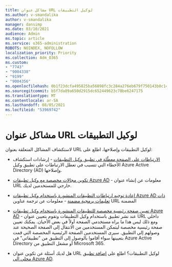 ```yaml
---
title: مشاكل عنوان URL لوكيل التطبيقات
ms.author: v-smandalika
author: v-smandalika
manager: dansimp
ms.date: 03/10/2021
audience: Admin
ms.topic: article
ms.service: o365-administration
ROBOTS: NOINDEX, NOFOLLOW
localization_priority: Priority
ms.collection: Adm_O365
ms.custom:
- "7743"
- "9004338"
- "9199"
- "9004356"
ms.openlocfilehash: 0b1f23dcfa495825ba56898fc3c284a276eb679f750143b0c1460662835e658f
ms.sourcegitcommit: b5f7da89a650d2915dc652449623c78be6247175
ms.translationtype: MT
ms.contentlocale: ar-SA
ms.lasthandoff: 08/05/2021
ms.locfileid: "53969742"
---
```

# <a name="application-proxy-url-issues"></a>مشاكل عنوان URL لوكيل التطبيقات

لاستكشاف المشاكل المتعلقة بعنوان URL لوكيل التطبيقات وإصلاحها، اطلع على:

- [الارتباطات على الصفحة معطّلة في تطبيق وكيل التطبيقات](https://docs.microsoft.com/azure/active-directory/manage-apps/application-proxy-page-links-broken-problem)  - إرشادات استكشاف الأخطاء التي تتسبب في تعطل الارتباطات على تطبيق وكيل Azure Active Directory (AD) وإصلاحها.

- [تكوين مجالات مخصصة مع وكيل تطبيقات Azure AD](https://docs.microsoft.com/azure/active-directory/manage-apps/application-proxy-configure-custom-domain)  - معلومات عن إنشاء عنوان URL خارجي للمستخدمين لديك.

- [إعادة توجيه ارتباطات التطبيقات المنشورة باستخدام وكيل تطبيقات Azure AD ذات تعليمات برمجية مضمنة](https://docs.microsoft.com/azure/active-directory/manage-apps/application-proxy-configure-hard-coded-link-translation)  - معلومات عن ترجمة عناوين URL المضمنة

- [تعيين صفحة رئيسية مخصصة للتطبيقات المنشورة باستخدام وكيل تطبيقات Azure AD](https://docs.microsoft.com/azure/active-directory/manage-apps/application-proxy-configure-custom-home-page#change-the-home-page-in-the-azure-portal) - عند نشر تطبيق باستخدام وكيل التطبيقات وتقوم بتعيين عنوان URL داخلي ومع ذلك ليس هذا ما يراه مستخدمي الصفحة أولاً في بعض الأحيان. يمكنك تعيين صفحة رئيسية مخصصة ليتمكن المستخدمين من الانتقال إلى الصفحة الصحيحة عند وصولهم إلى التطبيق. سيرى المستخدمين الصفحة الرئيسية المخصصة التي قمت بتعيينها سواء أقاموا بالوصول إلى التطبيق من "تطبيقاتي" في Azure Active Directory أو مشغل التطبيق من Microsoft 365.

- هل لديك أسئلة عن تكوين عنوان URL لوكيل التطبيقات؟ اطلع على [إضافة تطبيق محلي إلى Azure AD](https://docs.microsoft.com/azure/active-directory/manage-apps/application-proxy-add-on-premises-application#add-an-on-premises-app-to-azure-ad).
 

